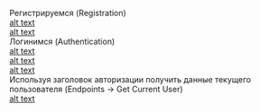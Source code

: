Регистрируемся (Registration)<br />
[alt text](image-1.png)<br />
[alt text](image.png)<br />
Логинимся (Authentication)<br />
[alt text](image-2.png)<br />
[alt text](image-3.png)<br />
[alt text](image-4.png)<br />
Используя заголовок авторизации получить данные текущего пользователя (Endpoints -> Get Current User)<br />
[alt text](image-5.png)<br />